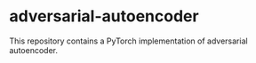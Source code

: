 # adversarial-autoencoder
This repository contains a PyTorch implementation of adversarial autoencoder.
